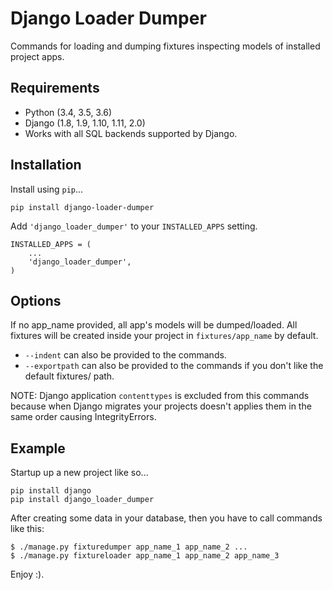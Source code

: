 # Django Loader Dumper

Commands for loading and dumping fixtures inspecting models of installed project apps.

## Requirements

* Python (3.4, 3.5, 3.6)
* Django (1.8, 1.9, 1.10, 1.11, 2.0)
* Works with all SQL backends supported by Django.

## Installation

Install using `pip`...

    pip install django-loader-dumper

Add `'django_loader_dumper'` to your `INSTALLED_APPS` setting.

    INSTALLED_APPS = (
        ...
        'django_loader_dumper',
    )

## Options
If no app_name provided, all app's models will be dumped/loaded. All fixtures will be created inside your project in `fixtures/app_name` by default.

- `--indent` can also be provided to the commands.
- `--exportpath` can also be provided to the commands if you don't like the default fixtures/ path.

NOTE: Django application `contenttypes` is excluded from this commands because when Django migrates your projects doesn't applies them in the same order causing IntegrityErrors. 


## Example

Startup up a new project like so...

    pip install django
    pip install django_loader_dumper

After creating some data in your database, then you have to call commands like this:
    
    $ ./manage.py fixturedumper app_name_1 app_name_2 ...
    $ ./manage.py fixtureloader app_name_1 app_name_2 app_name_3

Enjoy :).
